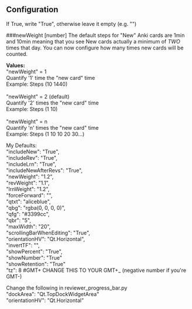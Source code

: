 ## Configuration
If True, write "True", otherwise leave it empty (e.g. "")<br>

###newWeight [number]
The default steps for "New" Anki cards are 1min and 10min meaning that you see New cards actually a minimum of *TWO* times that day. You can now configure how many times new cards will be counted.

<b>Values:</b><br/>
"newWeight" = 1<br/>
Quantify '1' time the "new card" time<br/>
Example: Steps (10 1440)<br/><br/>
"newWeight" = 2 (default)<br/>
Quantify '2' times the "new card" time<br/>
Example: Steps (1 10)<br/><br/>
"newWeight" = n<br/>
Quantify 'n' times the "new card" time<br/>
Example: Steps (1 10 10 20 30...)<br/>

My Defaults:<br>
	"includeNew": "True",<br>
	"includeRev": "True",<br>
	"includeLrn": "True",<br>
	"includeNewAfterRevs": "True",<br>
	"newWeight": "1.2",<br>
	"revWeight": "1.1",<br>
	"lrnWeight": "1.2",<br>
	"forceForward": "",<br>
	"qtxt": "aliceblue",<br>
	"qbg": "rgba(0, 0, 0, 0)",<br>
	"qfg": "#3399cc",<br>
	"qbr": "5",<br>
	"maxWidth": "20",<br>
	"scrollingBarWhenEditing": "True",<br>
	"orientationHV": "Qt.Horizontal",<br>
	"invertTF": "",<br>
	"showPercent": "True",<br>
	"showNumber": "True"<br>
    "showRetention": "True"<br>
	"tz": 8 #GMT+ CHANGE THIS TO YOUR GMT+_ (negative number if you're GMT-)<br>
	
Change the following in reviewer_progress_bar.py<br>
"dockArea": "Qt.TopDockWidgetArea"<br>
"orientationHV": "Qt.Horizontal"